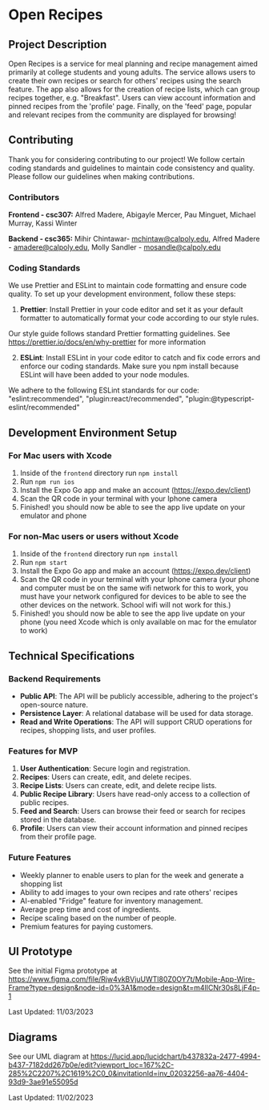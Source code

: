

# Open Recipes

## Project Description

Open Recipes is a service for meal planning and recipe management aimed primarily at college students and young adults. The service allows users to create their own recipes or search for others' recipes using the search feature. The app also allows for the creation of recipe lists, which can group recipes together, e.g. "Breakfast". Users can view account information and pinned recipes from the 'profile' page. Finally, on the 'feed' page, popular and relevant recipes from the community are displayed for browsing!


## Contributing

Thank you for considering contributing to our project! We follow certain coding standards and guidelines to maintain code consistency and quality. Please follow our guidelines when making contributions.

### Contributors

**Frontend - csc307:**
Alfred Madere,
Abigayle Mercer,
Pau Minguet,
Michael Murray,
Kassi Winter

**Backend - csc365:**
Mihir Chintawar- mchintaw@calpoly.edu, 
Alfred Madere - amadere@calpoly.edu,
Molly Sandler - mosandle@calpoly.edu


### Coding Standards

We use Prettier and ESLint to maintain code formatting and ensure code quality.
To set up your development environment, follow these steps:

1. **Prettier**: Install Prettier in your code editor and set it as your default formatter to automatically format your code according to our style rules.

Our style guide follows standard Prettier formatting guidelines. See https://prettier.io/docs/en/why-prettier for more information

2. **ESLint**: Install ESLint in your code editor to catch and fix code errors and enforce our coding standards. Make sure you npm install because ESLint will have been added to your node modules.

We adhere to the following ESLint standards for our code:
"eslint:recommended",
"plugin:react/recommended",
"plugin:@typescript-eslint/recommended"


## Development Environment Setup 

### For Mac users with Xcode

1. Inside of the `frontend` directory run `npm install`
2. Run `npm run ios`
3. Install the Expo Go app and make an account (https://expo.dev/client)
4. Scan the QR code in your terminal with your Iphone camera
5. Finished! you should now be able to see the app live update on your emulator and phone

### For non-Mac users or users without Xcode

1. Inside of the `frontend` directory run `npm install`
2. Run `npm start`
3. Install the Expo Go app and make an account (https://expo.dev/client)
4. Scan the QR code in your terminal with your Iphone camera (your phone and computer must be on the same wifi network for this to work, you must have your network configured for devices to be able to see the other devices on the network. School wifi will not work for this.)
5. Finished! you should now be able to see the app live update on your phone (you need Xcode which is only available on mac for the emulator to work)

## Technical Specifications

### Backend Requirements
- **Public API**: The API will be publicly accessible, adhering to the project's open-source nature.
- **Persistence Layer**: A relational database will be used for data storage.
- **Read and Write Operations**: The API will support CRUD operations for recipes, shopping lists, and user profiles.

### Features for MVP
1. **User Authentication**: Secure login and registration.
2. **Recipes**: Users can create, edit, and delete recipes.
3. **Recipe Lists**: Users can create, edit, and delete recipe lists.
5. **Public Recipe Library**: Users have read-only access to a collection of public recipes.
6. **Feed and Search**: Users can browse their feed or search for recipes stored in the database.
7. **Profile**: Users can view their account information and pinned recipes from their profile page.
   
### Future Features
- Weekly planner to enable users to plan for the week and generate a shopping list
- Ability to add images to your own recipes and rate others' recipes
- AI-enabled "Fridge" feature for inventory management.
- Average prep time and cost of ingredients.
- Recipe scaling based on the number of people.
- Premium features for paying customers.

## UI Prototype
See the initial Figma prototype at https://www.figma.com/file/Rjw4vkBVjuUWTl80Z0OY7t/Mobile-App-Wire-Frame?type=design&node-id=0%3A1&mode=design&t=m4IlCNr30s8LjF4p-1 

Last Updated: 11/03/2023

## Diagrams
See our UML diagram at https://lucid.app/lucidchart/b437832a-2477-4994-b437-7182dd267b0e/edit?viewport_loc=167%2C-285%2C2207%2C1619%2C0_0&invitationId=inv_02032256-aa76-4404-93d9-3ae91e55095d

Last Updated: 11/02/2023


